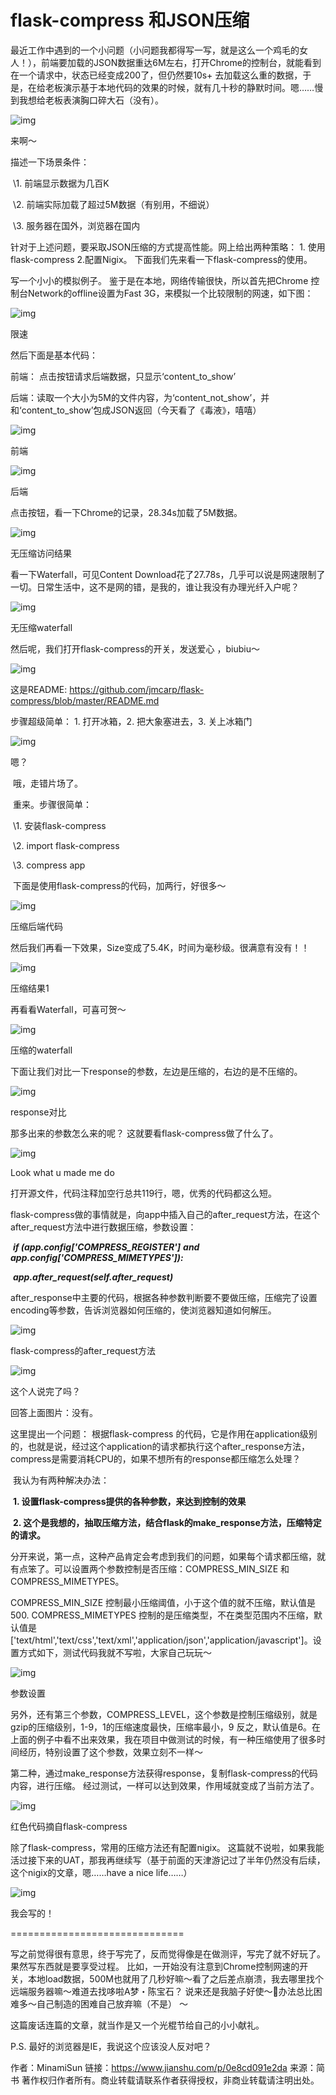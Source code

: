 # flask-compress 和JSON压缩

最近工作中遇到的一个小问题（小问题我都得写一写，就是这么一个鸡毛的女人！），前端要加载的JSON数据重达6M左右，打开Chrome的控制台，就能看到在一个请求中，状态已经变成200了，但仍然要10s+ 去加载这么重的数据，于是，在给老板演示基于本地代码的效果的时候，就有几十秒的静默时间。嗯……慢到我想给老板表演胸口碎大石（没有）。

![img](https:////upload-images.jianshu.io/upload_images/9402357-ddb44185e7557404.jpg?imageMogr2/auto-orient/strip|imageView2/2/w/300/format/webp)

来啊～

  描述一下场景条件：

​    \1. 前端显示数据为几百K

​    \2. 前端实际加载了超过5M数据（有别用，不细说）

​    \3. 服务器在国外，浏览器在国内

  针对于上述问题，要采取JSON压缩的方式提高性能。网上给出两种策略： 1. 使用flask-compress 2.配置Nigix。 下面我们先来看一下flask-compress的使用。

  写一个小小的模拟例子。 鉴于是在本地，网络传输很快，所以首先把Chrome 控制台Network的offline设置为Fast 3G，来模拟一个比较限制的网速，如下图：

![img](https:////upload-images.jianshu.io/upload_images/9402357-7ce7376aeccc89e8.png?imageMogr2/auto-orient/strip|imageView2/2/w/1200/format/webp)

限速

  然后下面是基本代码：

  前端： 点击按钮请求后端数据，只显示‘content_to_show’

   后端：读取一个大小为5M的文件内容，为‘content_not_show’，并和‘content_to_show’包成JSON返回（今天看了《毒液》，嘻嘻）

![img](https:////upload-images.jianshu.io/upload_images/9402357-5520a4c3e33c2fc8.png?imageMogr2/auto-orient/strip|imageView2/2/w/1200/format/webp)

前端

![img](https:////upload-images.jianshu.io/upload_images/9402357-55ddd182df38be39.png?imageMogr2/auto-orient/strip|imageView2/2/w/938/format/webp)

后端

  点击按钮，看一下Chrome的记录，28.34s加载了5M数据。

![img](https:////upload-images.jianshu.io/upload_images/9402357-3b6773facb188409.png?imageMogr2/auto-orient/strip|imageView2/2/w/1200/format/webp)

无压缩访问结果

  看一下Waterfall，可见Content Download花了27.78s，几乎可以说是网速限制了一切。日常生活中，这不是网的错，是我的，谁让我没有办理光纤入户呢？

![img](https:////upload-images.jianshu.io/upload_images/9402357-8e8422b13d3532b4.png?imageMogr2/auto-orient/strip|imageView2/2/w/784/format/webp)

无压缩waterfall

  然后呢，我们打开flask-compress的开关，发送爱心 ，biubiu～

![img](https:////upload-images.jianshu.io/upload_images/9402357-0bd60998dce6f556.jpeg?imageMogr2/auto-orient/strip|imageView2/2/w/640/format/webp)

  这是README: https://github.com/jmcarp/flask-compress/blob/master/README.md

  步骤超级简单： 1. 打开冰箱，2. 把大象塞进去，3. 关上冰箱门

![img](https:////upload-images.jianshu.io/upload_images/9402357-3526183a31f0e647.jpeg?imageMogr2/auto-orient/strip|imageView2/2/w/346/format/webp)

嗯？

​    哦，走错片场了。

​    重来。步骤很简单：

​    \1. 安装flask-compress

​    \2. import flask-compress

​    \3. compress app

​    下面是使用flask-compress的代码，加两行，好很多～

![img](https:////upload-images.jianshu.io/upload_images/9402357-ef1ff9446fd409cc.png?imageMogr2/auto-orient/strip|imageView2/2/w/938/format/webp)

压缩后端代码

   然后我们再看一下效果，Size变成了5.4K，时间为毫秒级。很满意有没有！！

![img](https:////upload-images.jianshu.io/upload_images/9402357-74cb32344bc4f66b.png?imageMogr2/auto-orient/strip|imageView2/2/w/1200/format/webp)

压缩结果1

 再看看Waterfall，可喜可贺～

![img](https:////upload-images.jianshu.io/upload_images/9402357-b57366a6bcd7fee8.png?imageMogr2/auto-orient/strip|imageView2/2/w/780/format/webp)

压缩的waterfall

  下面让我们对比一下response的参数，左边是压缩的，右边的是不压缩的。

![img](https:////upload-images.jianshu.io/upload_images/9402357-4c41c1d3c272f8b8.png?imageMogr2/auto-orient/strip|imageView2/2/w/1200/format/webp)

response对比

  那多出来的参数怎么来的呢？ 这就要看flask-compress做了什么了。

![img](https:////upload-images.jianshu.io/upload_images/9402357-d96dd558825e8d53.jpg?imageMogr2/auto-orient/strip|imageView2/2/w/400/format/webp)

Look what u made me do

  打开源文件，代码注释加空行总共119行，嗯，优秀的代码都这么短。

  flask-compress做的事情就是，向app中插入自己的after_request方法，在这个after_request方法中进行数据压缩，参数设置：

​    ***if (app.config['COMPRESS_REGISTER']*** ***and*** ***app.config['COMPRESS_MIMETYPES']):***

​         ***app.after_request(self.after_request)***

after_response中主要的代码，根据各种参数判断要不要做压缩，压缩完了设置encoding等参数，告诉浏览器如何压缩的，使浏览器知道如何解压。

![img](https:////upload-images.jianshu.io/upload_images/9402357-08e86e212f920448.png?imageMogr2/auto-orient/strip|imageView2/2/w/1060/format/webp)

flask-compress的after_request方法

![img](https:////upload-images.jianshu.io/upload_images/9402357-2ecf2b531eb8f7fa.jpg?imageMogr2/auto-orient/strip|imageView2/2/w/440/format/webp)

这个人说完了吗？

  回答上面图片：没有。

  这里提出一个问题： 根据flask-compress 的代码，它是作用在application级别的，也就是说，经过这个application的请求都执行这个after_response方法，compress是需要消耗CPU的，如果不想所有的response都压缩怎么处理？

​    我认为有两种解决办法：

​    **1. 设置flask-compress提供的各种参数，来达到控制的效果**

​    **2. 这个是我想的，抽取压缩方法，结合flask的make_response方法，压缩特定的请求。**

  分开来说，第一点，这种产品肯定会考虑到我们的问题，如果每个请求都压缩，就有点笨了。可以设置两个参数控制是否压缩：COMPRESS_MIN_SIZE 和 COMPRESS_MIMETYPES。

  COMPRESS_MIN_SIZE 控制最小压缩阈值，小于这个值的就不压缩，默认值是500. COMPRESS_MIMETYPES 控制的是压缩类型，不在类型范围内不压缩，默认值是['text/html','text/css','text/xml','application/json','application/javascript']。设置方式如下，测试代码我就不写啦，大家自己玩玩～ 

![img](https:////upload-images.jianshu.io/upload_images/9402357-fbb8f65a2a283f15.png?imageMogr2/auto-orient/strip|imageView2/2/w/814/format/webp)

参数设置

  另外，还有第三个参数，COMPRESS_LEVEL，这个参数是控制压缩级别，就是gzip的压缩级别，1-9，1的压缩速度最快，压缩率最小，9 反之，默认值是6。在上面的例子中看不出来效果，我在项目中做测试的时候，有一种压缩使用了很多时间经历，特别设置了这个参数，效果立刻不一样～

  第二种，通过make_response方法获得response，复制flask-compress的代码内容，进行压缩。 经过测试，一样可以达到效果，作用域就变成了当前方法了。

![img](https:////upload-images.jianshu.io/upload_images/9402357-08c448692247d670.png?imageMogr2/auto-orient/strip|imageView2/2/w/1102/format/webp)

红色代码摘自flask-compress

  除了flask-compress，常用的压缩方法还有配置nigix。 这篇就不说啦，如果我能活过接下来的UAT，那我再继续写（基于前面的天津游记过了半年仍然没有后续，这个nigix的文章，嗯……have a nice life……）

![img](https:////upload-images.jianshu.io/upload_images/9402357-44b19cdb2eefe6b8.jpg?imageMogr2/auto-orient/strip|imageView2/2/w/708/format/webp)

我会写的！

==============================

  写之前觉得很有意思，终于写完了，反而觉得像是在做测评，写完了就不好玩了。果然写东西就是要享受过程。 比如，一开始没有注意到Chrome控制网速的开关，本地load数据，500M也就用了几秒好嘛～看了之后差点崩溃，我去哪里找个远端服务器嘛～难道去找哆啦A梦・陈宝石？ 说来还是我脑子好使～🤪办法总比困难多～自己制造的困难自己放弃嘛（不是） ～

  这篇废话连篇的文章，就当作是又一个光棍节给自己的小小献礼。

  P.S. 最好的浏览器是IE，我说这个应该没人反对吧？



作者：MinamiSun
链接：https://www.jianshu.com/p/0e8cd091e2da
来源：简书
著作权归作者所有。商业转载请联系作者获得授权，非商业转载请注明出处。